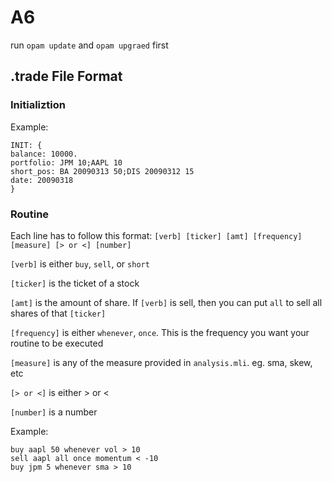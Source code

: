 # A6

run `opam update` and `opam upgraed` first

## .trade File Format

### Initializtion

Example:

```
INIT: {
balance: 10000.
portfolio: JPM 10;AAPL 10
short_pos: BA 20090313 50;DIS 20090312 15
date: 20090318
}
```

### Routine

Each line has to follow this format: `[verb] [ticker] [amt] [frequency] [measure] [> or <] [number]`

`[verb]` is either `buy`, `sell`, or `short`

`[ticker]` is the ticket of a stock

`[amt]` is the amount of share. If `[verb]` is sell, then you can put `all` to sell all shares of that `[ticker]`

`[frequency]` is either `whenever`, `once`. This is the frequency you want your routine to be executed

`[measure]` is any of the measure provided in `analysis.mli`. eg. sma, skew, etc

`[> or <]` is either > or <

`[number]` is a number

Example:

```
buy aapl 50 whenever vol > 10
sell aapl all once momentum < -10
buy jpm 5 whenever sma > 10
```
